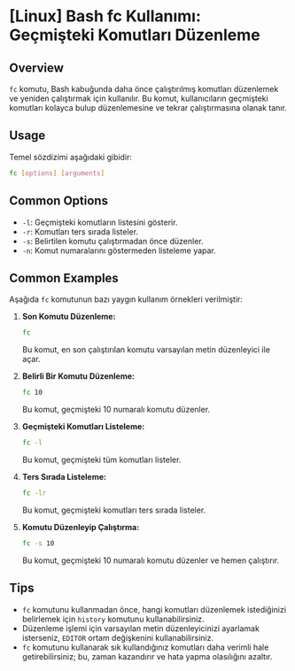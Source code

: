 # [Linux] Bash fc Kullanımı: Geçmişteki Komutları Düzenleme

## Overview
`fc` komutu, Bash kabuğunda daha önce çalıştırılmış komutları düzenlemek ve yeniden çalıştırmak için kullanılır. Bu komut, kullanıcıların geçmişteki komutları kolayca bulup düzenlemesine ve tekrar çalıştırmasına olanak tanır.

## Usage
Temel sözdizimi aşağıdaki gibidir:

```bash
fc [options] [arguments]
```

## Common Options
- `-l`: Geçmişteki komutların listesini gösterir.
- `-r`: Komutları ters sırada listeler.
- `-s`: Belirtilen komutu çalıştırmadan önce düzenler.
- `-n`: Komut numaralarını göstermeden listeleme yapar.

## Common Examples
Aşağıda `fc` komutunun bazı yaygın kullanım örnekleri verilmiştir:

1. **Son Komutu Düzenleme:**
   ```bash
   fc
   ```
   Bu komut, en son çalıştırılan komutu varsayılan metin düzenleyici ile açar.

2. **Belirli Bir Komutu Düzenleme:**
   ```bash
   fc 10
   ```
   Bu komut, geçmişteki 10 numaralı komutu düzenler.

3. **Geçmişteki Komutları Listeleme:**
   ```bash
   fc -l
   ```
   Bu komut, geçmişteki tüm komutları listeler.

4. **Ters Sırada Listeleme:**
   ```bash
   fc -lr
   ```
   Bu komut, geçmişteki komutları ters sırada listeler.

5. **Komutu Düzenleyip Çalıştırma:**
   ```bash
   fc -s 10
   ```
   Bu komut, geçmişteki 10 numaralı komutu düzenler ve hemen çalıştırır.

## Tips
- `fc` komutunu kullanmadan önce, hangi komutları düzenlemek istediğinizi belirlemek için `history` komutunu kullanabilirsiniz.
- Düzenleme işlemi için varsayılan metin düzenleyicinizi ayarlamak isterseniz, `EDITOR` ortam değişkenini kullanabilirsiniz.
- `fc` komutunu kullanarak sık kullandığınız komutları daha verimli hale getirebilirsiniz; bu, zaman kazandırır ve hata yapma olasılığını azaltır.